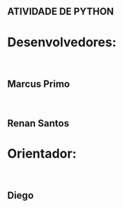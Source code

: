 ## ATIVIDADE DE PYTHON

<h1>Desenvolvedores:</h1><br>
<h2>Marcus Primo</h2><br>
<h2>Renan Santos</h2>

<h1>Orientador:</h1><br>
<h2>Diego</h2>
